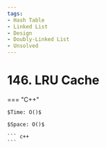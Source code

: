 ```yaml
---
tags:
- Hash Table
- Linked List
- Design
- Doubly-Linked List
- Unsolved
---
```



# 146. LRU Cache

=== "C++"

    $Time: O()$

    $Space: O()$

    ``` c++
    ```